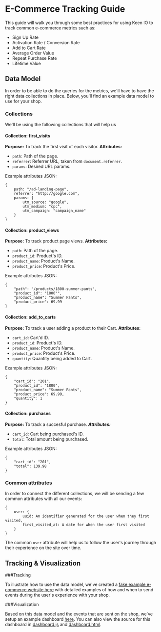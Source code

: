 # E-Commerce Tracking Guide

This guide will walk you through some best practices for using Keen IO to track common e-commerce metrics such as: 

- Sign Up Rate
- Activation Rate / Conversion Rate
- Add to Cart Rate
- Average Order Value
- Repeat Purchase Rate
- Lifetime Value

## Data Model

In order to be able to do the queries for the metrics, we'll have to have the right data collections in place. Below, you'll find an example data model to use for your shop.

### Collections

We'll be using the following collections that will help us 

#### Collection: first_visits
**Purpose:** To track the first visit of each visitor.
**Attributes:**

- `path`: Path of the page.
- `referrer`: Referrer URL, taken from `document.referrer`.
- `params`: Desired URL params.

Example attributes JSON:

```
{
    path: "/ad-landing-page",
    referrer: "http://google.com",
    params: {
        utm_source: "google",        
        utm_medium: "cpc",
        utm_campaign: "campaign_name"
    }
}
```


#### Collection: product_views
**Purpose:** To track product page views.
**Attributes:**

- `path`: Path of the page.
- `product_id`: Product's ID.
- `product_name`: Product's Name.
- `product_price`: Product's Price.

Example attributes JSON:

```
{
    "path": "/products/1800-summer-pants",
    "product_id": "1800"",
    "product_name": "Summer Pants",
    "product_price": 69.99
}
```

#### Collection: add_to_carts
**Purpose:** To track a user adding a product to their Cart.
**Attributes:**

- `cart_id`: Cart'd ID.
- `product_id`: Product's ID.
- `product_name`: Product's Name.
- `product_price`: Product's Price.
- `quantity`: Quantity being added to Cart.

Example attributes JSON:

```
{
    "cart_id": "201",
    "product_id": "1800",
    "product_name": "Summer Pants",
    "product_price": 69.99,
    "quantity": 1
}
```

#### Collection: purchases
**Purpose:** To track a succesful purchase.
***Attributes:***

- `cart_id`: Cart being purchased's ID.
- `total`: Total amount being purchased.

Example attributes JSON:

```
{
    "cart_id": "201",
    "total": 139.98
}
```

### Common attributes

In order to connect the different collections, we will be sending a few common attributes with all our events:

```
{
    user: {
        uuid: An identifier generated for the user when they first visited,
        first_visited_at: A date for when the user first visited
    }
}
```
The common `user` attribute will help us to follow the user's journey through their experience on the site over time.


## Tracking & Visualization

###Tracking

To illustrate how to use the data model, we've created a [fake example e-commerce website here](http://nemo.github.io/keen-ecommerce-guide/) with detailed examples of how and when to send events during the user's experience with your shop.


###Visualization

Based on this data model and the events that are sent on the shop, we've setup an example dashboard [here](http://nemo.github.io/keen-ecommerce-guide/). You can also view the source for this dashboard in [dashboard.js](https://github.com/nemo/keen-ecommerce-guide/blob/master/js/dashboard.js) and [dashboard.html](https://github.com/nemo/keen-ecommerce-guide/blob/master/dashboard.html).
